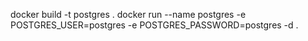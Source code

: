 docker build -t postgres .
docker run --name postgres -e POSTGRES_USER=postgres -e POSTGRES_PASSWORD=postgres -d .
